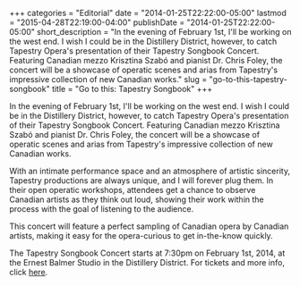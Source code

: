 +++
categories = "Editorial"
date = "2014-01-25T22:22:00-05:00"
lastmod = "2015-04-28T22:19:00-04:00"
publishDate = "2014-01-25T22:22:00-05:00"
short_description = "In the evening of February 1st, I&#039;ll be working on the west end. I wish I could be in the Distillery District, however, to catch Tapestry Opera&#039;s presentation of their Tapestry Songbook Concert. Featuring Canadian mezzo Krisztina Szabó and pianist Dr. Chris Foley, the concert will be a showcase of operatic scenes and arias from Tapestry&#039;s impressive collection of new Canadian works."
slug = "go-to-this-tapestry-songbook"
title = "Go to this: Tapestry Songbook"
+++

In the evening of February 1st, I'll be working on the west end. I wish I could be in the Distillery District, however, to catch Tapestry Opera's presentation of their Tapestry Songbook Concert. Featuring Canadian mezzo Krisztina Szabó and pianist Dr. Chris Foley, the concert will be a showcase of operatic scenes and arias from Tapestry's impressive collection of new Canadian works.

With an intimate performance space and an atmosphere of artistic sincerity, Tapestry productions are always unique, and I will forever plug them. In their open operatic workshops, attendees get a chance to observe Canadian artists as they think out loud, showing their work within the process with the goal of listening to the audience.

This concert will feature a perfect sampling of Canadian opera by Canadian artists, making it easy for the opera-curious to get in-the-know quickly.

The Tapestry Songbook Concert starts at 7:30pm on February 1st, 2014, at the Ernest Balmer Studio in the Distillery District. For tickets and more info, click [here](https://tapestryopera.com/tapestry-songbook-2014).
